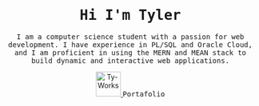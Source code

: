<h1 align="center">
    <samp> Hi I'm Tyler </samp>
</h1>
<p align="center">
    <samp>
        I am a computer science student with a passion for web development. I have experience in PL/SQL and Oracle Cloud, and I am proficient in using the MERN and MEAN stack to build dynamic and interactive web applications.
    </samp>
 </p>
<p align="center">
    <a href="https://vader-7.github.io/Ty-Works/" target="_blank">
        <img src="https://user-images.githubusercontent.com/66812754/208713388-aff1c2ca-eee3-4c98-bb3e-24c3bdbcb863.png" alt="Ty-Works" width="50px" height="50px">
    </a>
        <samp> Portafolio </samp>
</p>
<!---
Vader-7/Vader-7 is a ✨ special ✨ repository because its `README.md` (this file) appears on your GitHub profile.
You can click the Preview link to take a look at your changes.
--->
